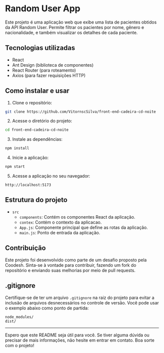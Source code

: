 # Random User App

Este projeto é uma aplicação web que exibe uma lista de pacientes obtidos da API Random User. Permite filtrar os pacientes por nome, gênero e nacionalidade, e também visualizar os detalhes de cada paciente.

## Tecnologias utilizadas

- React
- Ant Design (biblioteca de componentes)
- React Router (para roteamento)
- Axios (para fazer requisições HTTP)

## Como instalar e usar

1. Clone o repositório:

```bash
git clone https://github.com/VitornscSilva/front-end-cadeira-cd-noite
```

2. Acesse o diretório do projeto:

```bash
cd front-end-cadeira-cd-noite
```

3. Instale as dependências:

```bash
npm install
```

4. Inicie a aplicação:

```bash
npm start
```

5. Acesse a aplicação no seu navegador:

```
http://localhost:5173
```

## Estrutura do projeto

- `src`
  - `components`: Contém os componentes React da aplicação.
  - `contex`: Contém o contexto da aplicacao.
  - `App.js`: Componente principal que define as rotas da aplicação.
  - `main.js`: Ponto de entrada da aplicação.

## Contribuição

Este projeto foi desenvolvido como parte de um desafio proposto pela Coodesh. Sinta-se à vontade para contribuir, fazendo um fork do repositório e enviando suas melhorias por meio de pull requests.

## .gitignore

Certifique-se de ter um arquivo `.gitignore` na raiz do projeto para evitar a inclusão de arquivos desnecessários no controle de versão. Você pode usar o exemplo abaixo como ponto de partida:

```
node_modules/
dist/
```

---

Espero que este README seja útil para você. Se tiver alguma dúvida ou precisar de mais informações, não hesite em entrar em contato. Boa sorte com o projeto!
